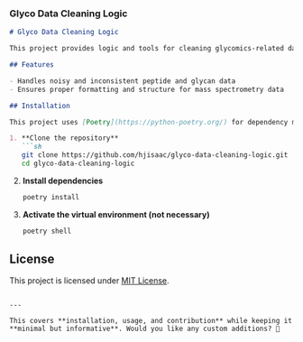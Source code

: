 
### Glyco Data Cleaning Logic

```markdown
# Glyco Data Cleaning Logic

This project provides logic and tools for cleaning glycomics-related data, ensuring consistency, accuracy, and usability for downstream analysis.

## Features

- Handles noisy and inconsistent peptide and glycan data  
- Ensures proper formatting and structure for mass spectrometry data  

## Installation

This project uses [Poetry](https://python-poetry.org/) for dependency management.

1. **Clone the repository**  
   ```sh
   git clone https://github.com/hjisaac/glyco-data-cleaning-logic.git
   cd glyco-data-cleaning-logic
   ```

2. **Install dependencies**  
   ```sh
   poetry install
   ```

3. **Activate the virtual environment (not necessary)**  
   ```sh
   poetry shell
   ```

## License

This project is licensed under [MIT License](LICENSE).
```

---

This covers **installation, usage, and contribution** while keeping it **minimal but informative**. Would you like any custom additions? 🚀